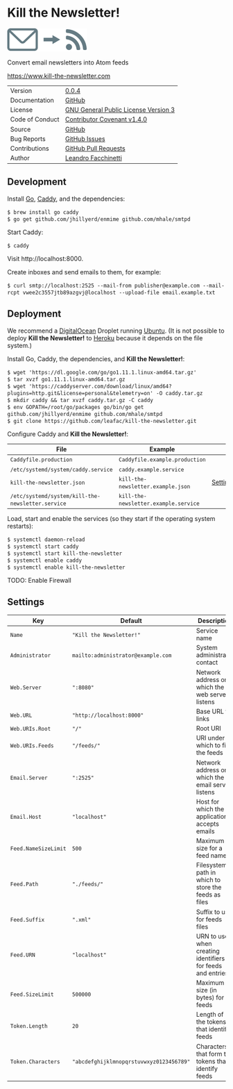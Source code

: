 Kill the Newsletter!
====================

![](envelope-to-feed.svg)

Convert email newsletters into Atom feeds

https://www.kill-the-newsletter.com

|||
|-|-|
| Version | [0.0.4](CHANGELOG.md#004---2018-10-11) |
| Documentation | [GitHub](https://github.com/leafac/kill-the-newsletter#readme) |
| License | [GNU General Public License Version 3](https://gnu.org/licenses/gpl-3.0.txt) |
| Code of Conduct | [Contributor Covenant v1.4.0](http://contributor-covenant.org/version/1/4/) |
| Source | [GitHub](https://github.com/leafac/kill-the-newsletter) |
| Bug Reports | [GitHub Issues](https://github.com/leafac/kill-the-newsletter/issues) |
| Contributions | [GitHub Pull Requests](https://github.com/leafac/kill-the-newsletter/pulls) |
| Author | [Leandro Facchinetti](https://www.leafac.com) |

Development
-----------

Install [Go](https://golang.org), [Caddy](https://caddyserver.com), and the dependencies:

```console
$ brew install go caddy
$ go get github.com/jhillyerd/enmime github.com/mhale/smtpd
```

Start Caddy:

```console
$ caddy
```

Visit http://localhost:8000.

Create inboxes and send emails to them, for example:

```console
$ curl smtp://localhost:2525 --mail-from publisher@example.com --mail-rcpt vwee2c3557jtb89azgvj@localhost --upload-file email.example.txt
```

Deployment
----------

We recommend a [DigitalOcean](https://www.digitalocean.com) Droplet running [Ubuntu](https://www.ubuntu.com). (It is not possible to deploy **Kill the Newsletter!** to [Heroku](https://www.heroku.com/) because it depends on the file system.)

Install Go, Caddy, the dependencies, and **Kill the Newsletter!**:

```console
$ wget 'https://dl.google.com/go/go1.11.1.linux-amd64.tar.gz'
$ tar xvzf go1.11.1.linux-amd64.tar.gz
$ wget 'https://caddyserver.com/download/linux/amd64?plugins=http.git&license=personal&telemetry=on' -O caddy.tar.gz
$ mkdir caddy && tar xvzf caddy.tar.gz -C caddy
$ env GOPATH=/root/go/packages go/bin/go get github.com/jhillyerd/enmime github.com/mhale/smtpd
$ git clone https://github.com/leafac/kill-the-newsletter.git
```

Configure Caddy and **Kill the Newsletter!**:

| File | Example | |
|-|-|-|
| `Caddyfile.production` | `Caddyfile.example.production` | |
| `/etc/systemd/system/caddy.service` | `caddy.example.service` | |
| `kill-the-newsletter.json` | `kill-the-newsletter.example.json` | [Settings](#settings) |
| `/etc/systemd/system/kill-the-newsletter.service` | `kill-the-newsletter.example.service` | |

Load, start and enable the services (so they start if the operating system restarts):

```console
$ systemctl daemon-reload
$ systemctl start caddy
$ systemctl start kill-the-newsletter
$ systemctl enable caddy
$ systemctl enable kill-the-newsletter
```

TODO: Enable Firewall

Settings
--------

| Key | Default | Description |
|-|-|-|
| `Name` | `"Kill the Newsletter!"` | Service name |
| `Administrator` | `mailto:administrator@example.com` | System administrator contact |
| `Web.Server` | `":8080"` | Network address on which the web server listens |
| `Web.URL` | `"http://localhost:8000"` | Base URL for links |
| `Web.URIs.Root` | `"/"` | Root URI |
| `Web.URIs.Feeds` | `"/feeds/"` | URI under which to find the feeds |
| `Email.Server` | `":2525"` | Network address on which the email server listens |
| `Email.Host` | `"localhost"` | Host for which the application accepts emails |
| `Feed.NameSizeLimit` | `500` | Maximum size for a feed name |
| `Feed.Path` | `"./feeds/"` | Filesystem path in which to store the feeds as files |
| `Feed.Suffix` | `".xml"` | Suffix to use for feeds files |
| `Feed.URN` | `"localhost"` | URN to use when creating identifiers for feeds and entries |
| `Feed.SizeLimit` | `500000` | Maximum size (in bytes) for feeds |
| `Token.Length` | `20` | Length of the tokens that identify feeds |
| `Token.Characters` | `"abcdefghijklmnopqrstuvwxyz0123456789"` | Characters that form the tokens that identify feeds |

